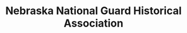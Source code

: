 ---
layout: repo
title: "Nebraska National Guard Historical Association"
id: 11821
permalink: repos/11821/
---